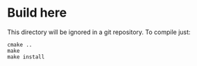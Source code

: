 # Build here

This directory will be ignored in a git repository. To compile just:

```
cmake ..
make
make install
```
